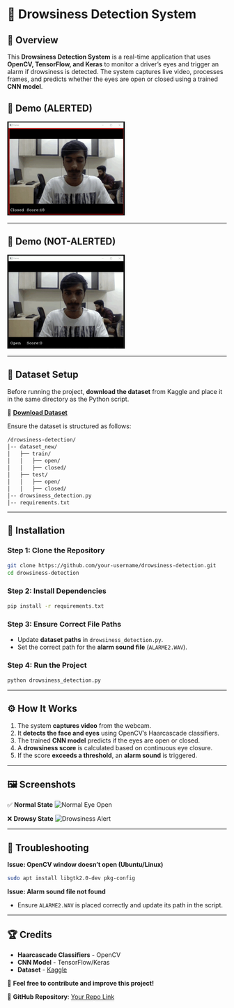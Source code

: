 # 🚗 Drowsiness Detection System

## 📌 Overview
This **Drowsiness Detection System** is a real-time application that uses **OpenCV, TensorFlow, and Keras** to monitor a driver’s eyes and trigger an alarm if drowsiness is detected. The system captures live video, processes frames, and predicts whether the eyes are open or closed using a trained **CNN model**.

## 📸 Demo (ALERTED) 
<img src="/images/img1.png" width="270">  

---  

## 📸 Demo  (NOT-ALERTED)
<img src="/images/img2.png" width="270">  

---

## 📂 Dataset Setup
Before running the project, **download the dataset** from Kaggle and place it in the same directory as the Python script.

🔗 **[Download Dataset](https://www.kaggle.com/your-dataset-link)**

Ensure the dataset is structured as follows:
```
/drowsiness-detection/
│-- dataset_new/
│   ├── train/
│   │   ├── open/
│   │   ├── closed/
│   ├── test/
│   │   ├── open/
│   │   ├── closed/
│-- drowsiness_detection.py
│-- requirements.txt
```

---

## 🚀 Installation
### Step 1: Clone the Repository
```bash
git clone https://github.com/your-username/drowsiness-detection.git
cd drowsiness-detection
```

### Step 2: Install Dependencies
```bash
pip install -r requirements.txt
```

### Step 3: Ensure Correct File Paths
- Update **dataset paths** in `drowsiness_detection.py`.
- Set the correct path for the **alarm sound file** (`ALARME2.WAV`).

### Step 4: Run the Project
```bash
python drowsiness_detection.py
```

---

## ⚙️ How It Works
1. The system **captures video** from the webcam.
2. It **detects the face and eyes** using OpenCV’s Haarcascade classifiers.
3. The trained **CNN model** predicts if the eyes are open or closed.
4. A **drowsiness score** is calculated based on continuous eye closure.
5. If the score **exceeds a threshold**, an **alarm sound** is triggered.

---

## 🖼️ Screenshots
✅ **Normal State**
![Normal Eye Open](IMAGE_LINK)

❌ **Drowsy State**
![Drowsiness Alert](IMAGE_LINK)

---

## 🔧 Troubleshooting
**Issue: OpenCV window doesn’t open (Ubuntu/Linux)**
```bash
sudo apt install libgtk2.0-dev pkg-config
```

**Issue: Alarm sound file not found**
- Ensure `ALARME2.WAV` is placed correctly and update its path in the script.

---

## 🏆 Credits
- **Haarcascade Classifiers** - OpenCV
- **CNN Model** - TensorFlow/Keras
- **Dataset** - [Kaggle](https://www.kaggle.com/your-dataset-link)

📌 **Feel free to contribute and improve this project!**

🔗 **GitHub Repository**: [Your Repo Link](https://github.com/your-username/drowsiness-detection)

